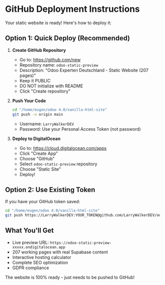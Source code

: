 # GitHub Deployment Instructions

Your static website is ready! Here's how to deploy it:

## Option 1: Quick Deploy (Recommended)

1. **Create GitHub Repository**
   - Go to: https://github.com/new
   - Repository name: `odoo-static-preview`
   - Description: "Odoo Experten Deutschland - Static Website (207 pages)"
   - Keep it PUBLIC
   - DO NOT initialize with README
   - Click "Create repository"

2. **Push Your Code**
   ```bash
   cd "/home/eugen/odoo 4.0/vanilla-html-site"
   git push -u origin main
   ```
   - Username: `LarryWalkerDEV`
   - Password: Use your Personal Access Token (not password)

3. **Deploy to DigitalOcean**
   - Go to: https://cloud.digitalocean.com/apps
   - Click "Create App"
   - Choose "GitHub"
   - Select `odoo-static-preview` repository
   - Choose "Static Site"
   - Deploy!

## Option 2: Use Existing Token

If you have your GitHub token saved:
```bash
cd "/home/eugen/odoo 4.0/vanilla-html-site"
git push https://LarryWalkerDEV:YOUR_TOKEN@github.com/LarryWalkerDEV/odoo-static-preview.git main
```

## What You'll Get

- Live preview URL: `https://odoo-static-preview-xxxxx.ondigitalocean.app`
- 207 working pages with real Supabase content
- Interactive hosting calculator
- Complete SEO optimization
- GDPR compliance

The website is 100% ready - just needs to be pushed to GitHub!